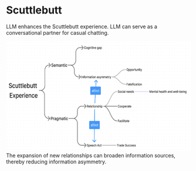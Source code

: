 # Scuttlebutt
LLM enhances the Scuttlebutt experience.
LLM can serve as a conversational partner for casual chatting.

<div style="text-align:center;">
    <img src="pic/scuttlebutt.jpg" alt="scuttlebutt" width="600" height="300">
</div>
The expansion of new relationships can broaden information sources, thereby reducing information asymmetry.
